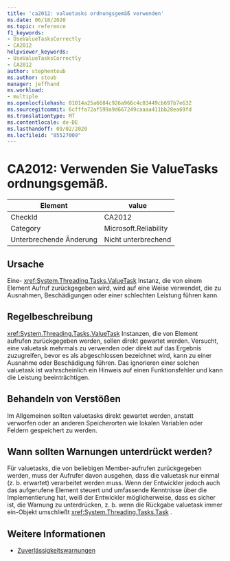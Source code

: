 ```yaml
---
title: 'ca2012: valuetasks ordnungsgemäß verwenden'
ms.date: 06/18/2020
ms.topic: reference
f1_keywords:
- UseValueTasksCorrectly
- CA2012
helpviewer_keywords:
- UseValueTasksCorrectly
- CA2012
author: stephentoub
ms.author: stoub
manager: jeffhand
ms.workload:
- multiple
ms.openlocfilehash: 01014a25a6684c926a966c4c03449cb697b7e632
ms.sourcegitcommit: 6cfffa72af599a9d667249caaaa411bb28ea69fd
ms.translationtype: MT
ms.contentlocale: de-DE
ms.lasthandoff: 09/02/2020
ms.locfileid: "85527009"
---
```

# <a name="ca2012-use-valuetasks-correctly"></a>CA2012: Verwenden Sie ValueTasks ordnungsgemäß.

|Element|value|
|-|-|
|CheckId|CA2012|
|Category|Microsoft.Reliability|
|Unterbrechende Änderung|Nicht unterbrechend|

## <a name="cause"></a>Ursache

Eine- <xref:System.Threading.Tasks.ValueTask> Instanz, die von einem Element Aufruf zurückgegeben wird, wird auf eine Weise verwendet, die zu Ausnahmen, Beschädigungen oder einer schlechten Leistung führen kann.

## <a name="rule-description"></a>Regelbeschreibung

<xref:System.Threading.Tasks.ValueTask> Instanzen, die von Element aufrufen zurückgegeben werden, sollen direkt gewartet werden.  Versucht, eine valuetask mehrmals zu verwenden oder direkt auf das Ergebnis zuzugreifen, bevor es als abgeschlossen bezeichnet wird, kann zu einer Ausnahme oder Beschädigung führen.  Das ignorieren einer solchen valuetask ist wahrscheinlich ein Hinweis auf einen Funktionsfehler und kann die Leistung beeinträchtigen.

## <a name="how-to-fix-violations"></a>Behandeln von Verstößen

Im Allgemeinen sollten valuetasks direkt gewartet werden, anstatt verworfen oder an anderen Speicherorten wie lokalen Variablen oder Feldern gespeichert zu werden.

## <a name="when-to-suppress-warnings"></a>Wann sollten Warnungen unterdrückt werden?

Für valuetasks, die von beliebigen Member-aufrufen zurückgegeben werden, muss der Aufrufer davon ausgehen, dass die valuetask nur einmal (z. b. erwartet) verarbeitet werden muss.  Wenn der Entwickler jedoch auch das aufgerufene Element steuert und umfassende Kenntnisse über die Implementierung hat, weiß der Entwickler möglicherweise, dass es sicher ist, die Warnung zu unterdrücken, z. b. wenn die Rückgabe valuetask immer ein-Objekt umschließt <xref:System.Threading.Tasks.Task> .

## <a name="see-also"></a>Weitere Informationen

- [Zuverlässigkeitswarnungen](../code-quality/reliability-warnings.md)
